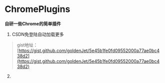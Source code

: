 # ChromePlugins
**自研一些Chrome的简单插件**

1.  CSDN免登陆自动加载更多
> gist地址：[https://gist.github.com/goldenJet/5e45b1fe0fd09552000a77ae0bc438d2](https://gist.github.com/goldenJet/5e45b1fe0fd09552000a77ae0bc438d2)
2.  

